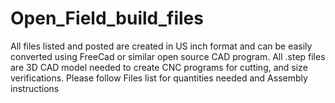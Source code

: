 # Open_Field_build_files
All files listed and posted are created in US inch format and can be easily converted using FreeCad or similar open source CAD program.
All .step files are 3D CAD model needed to create CNC programs for cutting, and size verifications. Please follow Files list for quantities needed and Assembly instructions
